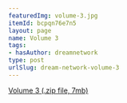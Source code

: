 ```yaml
---
featuredImg: volume-3.jpg
itemId: bcpqn76e7n5
layout: page
name: Volume 3
tags:
- hasAuthor: dreamnetwork
type: post
urlSlug: dream-network-volume-3
---
```

<a href="../files/Volume_3.zip" download>Volume 3 (.zip file, 7mb)</a>